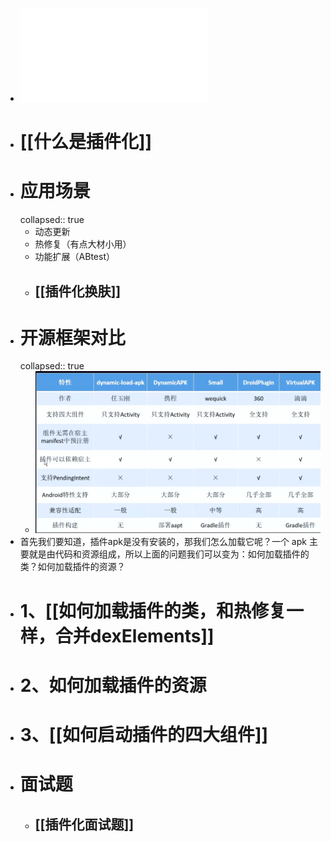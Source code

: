- ![插件化三节课预习资料.pdf](../assets/插件化三节课预习资料_1692683110815_0.pdf)
- # [[什么是插件化]]
- # 应用场景
  collapsed:: true
	- 动态更新
	- 热修复（有点大材小用）
	- 功能扩展（ABtest）
	- ## [[插件化换肤]]
- # 开源框架对比
  collapsed:: true
	- ![image.png](../assets/image_1692623217395_0.png)
- 首先我们要知道，插件apk是没有安装的，那我们怎么加载它呢？一个 apk 主要就是由代码和资源组成，所以上面的问题我们可以变为：如何加载插件的类？如何加载插件的资源？
- # 1、[[如何加载插件的类，和热修复一样，合并dexElements]]
- # 2、如何加载插件的资源
- # 3、[[如何启动插件的四大组件]]
- # 面试题
	- ## [[插件化面试题]]